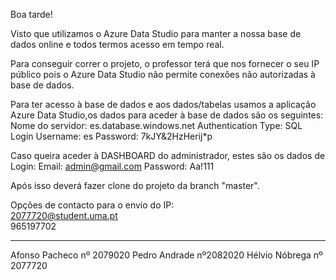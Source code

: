 Boa tarde!

Visto que utilizamos o Azure Data Studio para manter a nossa base de dados online e todos termos acesso em tempo real.

Para conseguir correr o projeto, o professor terá que nos fornecer o seu IP público pois o Azure Data Studio não permite conexões não autorizadas à base de dados.

Para ter acesso à base de dados e aos dados/tabelas usamos a aplicação Azure Data Studio,os dados para aceder à base de dados são os seguintes:
Nome do servidor: es.database.windows.net
Authentication Type: SQL Login
Username: es
Password: 7kJY&2HzHerij*p

Caso queira aceder à DASHBOARD do administrador, estes são os dados de Login:
Email: admin@gmail.com
Password: Aa!111

Após isso deverá fazer clone do projeto da branch "master".

Opções de contacto para o envio do IP:<br>
2077720@student.uma.pt<br>
965197702

---------------------------------------------------
Afonso Pacheco nº 2079020
Pedro Andrade nº2082020
Hélvio Nóbrega nº 2077720
